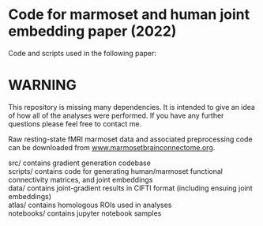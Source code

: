 # Code for marmoset and human joint embedding paper (2022)
Code and scripts used in the following paper:

# WARNING
This repository is missing many dependencies. It is intended to give an idea of how all of the analyses were performed. If you have any further questions please feel free to contact me.

Raw resting-state fMRI marmoset data and associated preprocessing code can be downloaded from www.marmosetbrainconnectome.org.

src/ contains gradient generation codebase \
scripts/ contains code for generating human/marmoset functional connectivity matrices, and joint embeddings \
data/ contains joint-gradient results in CIFTI format (including ensuing joint embeddings) \
atlas/ contains homologous ROIs used in analyses \
notebooks/ contains jupyter notebook samples 

